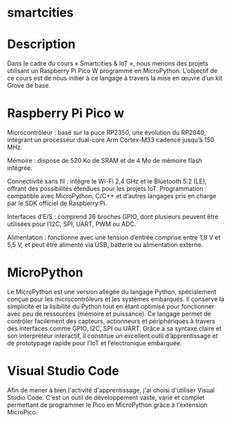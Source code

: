 # smartcities
# Description
Dans le cadre du cours « Smartcities & IoT », nous menons des projets utilisant un Raspberry Pi Pico W programmé en MicroPython. L’objectif de ce cours est de nous initier à ce langage à travers la mise en œuvre d’un kit Grove de base.

# Raspberry Pi Pico w
Microcontrôleur : basé sur la puce RP2350, une évolution du RP2040, intégrant un processeur dual-core Arm Cortex-M33 cadencé jusqu’à 150 MHz.

Mémoire : dispose de 520 Ko de SRAM et de 4 Mo de mémoire flash intégrée.

Connectivité sans fil : intègre le Wi-Fi 2,4 GHz et le Bluetooth 5.2 (LE), offrant des possibilités étendues pour les projets IoT.
Programmation : compatible avec MicroPython, C/C++ et d’autres langages pris en charge par le SDK officiel de Raspberry Pi.

Interfaces d’E/S : comprend 26 broches GPIO, dont plusieurs peuvent être utilisées pour l’I2C, SPI, UART, PWM ou ADC.

Alimentation : fonctionne avec une tension d’entrée comprise entre 1,8 V et 5,5 V, et peut être alimenté via USB, batterie ou alimentation externe.

# MicroPython
Le MicroPython est une version allégée du langage Python, spécialement conçue pour les microcontrôleurs et les systèmes embarqués. Il conserve la simplicité et la lisibilité du Python tout en étant optimisé pour fonctionner avec peu de ressources (mémoire et puissance). Ce langage permet de contrôler facilement des capteurs, actionneurs et périphériques à travers des interfaces comme GPIO, I2C, SPI ou UART. Grâce à sa syntaxe claire et son interpréteur interactif, il constitue un excellent outil d’apprentissage et de prototypage rapide pour l’IoT et l’électronique embarquée.

# Visual Studio Code
Afin de mener à bien l'activité d'apprentissage, j'ai choisi d'utiliser Visual Studio Code. C'est un outil de développement vaste, varié et complet permettant de programmer le Pico en MicroPython grâce à l'extension MicroPico.


